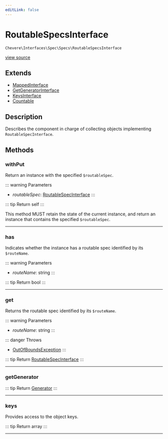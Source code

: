 ```yaml
---
editLink: false
---
```


# RoutableSpecsInterface

`Chevere\Interfaces\Spec\Specs\RoutableSpecsInterface`

[view source](https://github.com/chevere/chevere/blob/main/src/Chevere/Interfaces/Spec/Specs/RoutableSpecsInterface.php)

## Extends

- [MappedInterface](../../DataStructure/MappedInterface.md)
- [GetGeneratorInterface](../../DataStructure/GetGeneratorInterface.md)
- [KeysInterface](../../DataStructure/KeysInterface.md)
- [Countable](https://www.php.net/manual/class.countable)

## Description

Describes the component in charge of collecting objects implementing `RoutableSpecInterface`.

## Methods

### withPut

Return an instance with the specified `$routableSpec`.

::: warning Parameters
- *routableSpec*: [RoutableSpecInterface](./RoutableSpecInterface.md)
:::

::: tip Return
self
:::

This method MUST retain the state of the current instance, and return
an instance that contains the specified `$routableSpec`.

---

### has

Indicates whether the instance has a routable spec identified by its `$routeName`.

::: warning Parameters
- *routeName*: string
:::

::: tip Return
bool
:::

---

### get

Returns the routable spec identified by its `$routeName`.

::: warning Parameters
- *routeName*: string
:::

::: danger Throws
- [OutOfBoundsException](../../../Exceptions/Core/OutOfBoundsException.md) 
:::

::: tip Return
[RoutableSpecInterface](./RoutableSpecInterface.md)
:::

---

### getGenerator

::: tip Return
[Generator](https://www.php.net/manual/class.generator)
:::

---

### keys

Provides access to the object keys.

::: tip Return
array
:::

---
